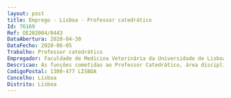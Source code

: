 ```yaml
--- 
layout: post
title: Emprego - Lisboa - Professor catedrático
Id: 76169
Ref: OE202004/0443
DataAbertura: 2020-04-30
DataFecho: 2020-06-05
Trabalho: Professor catedrático
Empregador: Faculdade de Medicina Veterinária da Universidade de Lisboa
Descricao: As funções cometidas ao Professor Catedrático, área disciplinar de Produção Animal, são as constantes do artigo 4.º e n.º 1 d artigo 5.º do Estatuto da Carreira Docente Universitária (ECDU).
CodigoPostal: 1300-477 LISBOA
Concelho: Lisboa
Distrito: Lisboa
--- 
```

